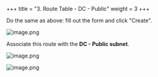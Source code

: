 +++
title = "3. Route Table - DC - Public"
weight = 3
+++


Do the same as above: fill out the form and click "Create".


![image.png](/images/004-iv-setup-vpc-dc-resources/16-144269-image.png)


Associate this route with the **DC - Public subnet**.


![image.png](/images/004-iv-setup-vpc-dc-resources/16-318984-image.png)


![image.png](/images/004-iv-setup-vpc-dc-resources/16-590568-image.png)


